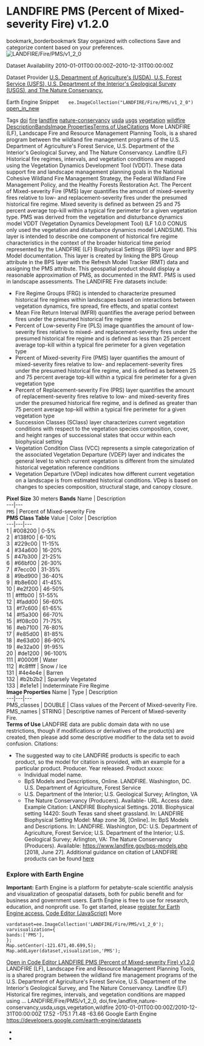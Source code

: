  
#  LANDFIRE PMS (Percent of Mixed-severity Fire) v1.2.0 
bookmark_borderbookmark Stay organized with collections  Save and categorize content based on your preferences.
![LANDFIRE/Fire/PMS/v1_2_0](https://developers.google.com/earth-engine/datasets/images/LANDFIRE/LANDFIRE_Fire_PMS_v1_2_0_sample.png) 

Dataset Availability
    2010-01-01T00:00:00Z–2010-12-31T00:00:00Z 

Dataset Provider
     [ U.S. Department of Agriculture's (USDA), U.S. Forest Service (USFS), U.S. Department of the Interior's Geological Survey (USGS), and The Nature Conservancy. ](https://landfire.gov/) 

Earth Engine Snippet
     `    ee.ImageCollection("LANDFIRE/Fire/PMS/v1_2_0")   ` [ open_in_new ](https://code.earthengine.google.com/?scriptPath=Examples:Datasets/LANDFIRE/LANDFIRE_Fire_PMS_v1_2_0) 

Tags
     [doi](https://developers.google.com/earth-engine/datasets/tags/doi) [fire](https://developers.google.com/earth-engine/datasets/tags/fire) [landfire](https://developers.google.com/earth-engine/datasets/tags/landfire) [nature-conservancy](https://developers.google.com/earth-engine/datasets/tags/nature-conservancy) [usda](https://developers.google.com/earth-engine/datasets/tags/usda) [usgs](https://developers.google.com/earth-engine/datasets/tags/usgs) [vegetation](https://developers.google.com/earth-engine/datasets/tags/vegetation) [wildfire](https://developers.google.com/earth-engine/datasets/tags/wildfire)
[Description](https://developers.google.com/earth-engine/datasets/catalog/LANDFIRE_Fire_PMS_v1_2_0#description)[Bands](https://developers.google.com/earth-engine/datasets/catalog/LANDFIRE_Fire_PMS_v1_2_0#bands)[Image Properties](https://developers.google.com/earth-engine/datasets/catalog/LANDFIRE_Fire_PMS_v1_2_0#image-properties)[Terms of Use](https://developers.google.com/earth-engine/datasets/catalog/LANDFIRE_Fire_PMS_v1_2_0#terms-of-use)[Citations](https://developers.google.com/earth-engine/datasets/catalog/LANDFIRE_Fire_PMS_v1_2_0#citations) More
LANDFIRE (LF), Landscape Fire and Resource Management Planning Tools, is a shared program between the wildland fire management programs of the U.S. Department of Agriculture's Forest Service, U.S. Department of the Interior's Geological Survey, and The Nature Conservancy.
Landfire (LF) Historical fire regimes, intervals, and vegetation conditions are mapped using the Vegetation Dynamics Development Tool (VDDT). These data support fire and landscape management planning goals in the National Cohesive Wildland Fire Management Strategy, the Federal Wildland Fire Management Policy, and the Healthy Forests Restoration Act.
The Percent of Mixed-severity Fire (PMS) layer quantifies the amount of mixed-severity fires relative to low- and replacement-severity fires under the presumed historical fire regime. Mixed severity is defined as between 25 and 75 percent average top-kill within a typical fire perimeter for a given vegetation type. PMS was derived from the vegetation and disturbance dynamics model VDDT (Vegetation Dynamics Development Tool) (LF 1.0.0 CONUS only used the vegetation and disturbance dynamics model LANDSUM). This layer is intended to describe one component of historical fire regime characteristics in the context of the broader historical time period represented by the LANDFIRE (LF) Biophysical Settings (BPS) layer and BPS Model documentation. This layer is created by linking the BPS Group attribute in the BPS layer with the Refresh Model Tracker (RMT) data and assigning the PMS attribute. This geospatial product should display a reasonable approximation of PMS, as documented in the RMT. PMS is used in landscape assessments.
The LANDIFRE Fire datasets include:
  * Fire Regime Groups (FRG) is intended to characterize presumed historical fire regimes within landscapes based on interactions between vegetation dynamics, fire spread, fire effects, and spatial context
  * Mean Fire Return Interval (MFRI) quantifies the average period between fires under the presumed historical fire regime
  * Percent of Low-severity Fire (PLS) image quantifies the amount of low-severity fires relative to mixed- and replacement-severity fires under the presumed historical fire regime and is defined as less than 25 percent average top-kill within a typical fire perimeter for a given vegetation type
  * Percent of Mixed-severity Fire (PMS) layer quantifies the amount of mixed-severity fires relative to low- and replacement-severity fires under the presumed historical fire regime, and is defined as between 25 and 75 percent average top-kill within a typical fire perimeter for a given vegetation type
  * Percent of Replacement-severity Fire (PRS) layer quantifies the amount of replacement-severity fires relative to low- and mixed-severity fires under the presumed historical fire regime, and is defined as greater than 75 percent average top-kill within a typical fire perimeter for a given vegetation type
  * Succession Classes (SClass) layer characterizes current vegetation conditions with respect to the vegetation species composition, cover, and height ranges of successional states that occur within each biophysical setting
  * Vegetation Condition Class (VCC) represents a simple categorization of the associated Vegetation Departure (VDEP) layer and indicates the general level to which current vegetation is different from the simulated historical vegetation reference conditions
  * Vegetation Departure (VDep) indicates how different current vegetation on a landscape is from estimated historical conditions. VDep is based on changes to species composition, structural stage, and canopy closure.


**Pixel Size** 30 meters 
**Bands**
Name | Description  
---|---  
`PMS` | Percent of Mixed-severity Fire  
**PMS Class Table**
Value | Color | Description  
---|---|---  
1 | #008200 | 0-5%  
2 | #138f00 | 6-10%  
3 | #229c00 | 11-15%  
4 | #34a600 | 16-20%  
5 | #47b300 | 21-25%  
6 | #66bf00 | 26-30%  
7 | #7ecc00 | 31-35%  
8 | #9bd900 | 36-40%  
9 | #b8e600 | 41-45%  
10 | #e2f200 | 46-50%  
11 | #fffb00 | 51-55%  
12 | #fadd00 | 56-60%  
13 | #f7c600 | 61-65%  
14 | #f5a300 | 66-70%  
15 | #f08c00 | 71-75%  
16 | #eb7100 | 76-80%  
17 | #e85d00 | 81-85%  
18 | #e63d00 | 86-90%  
19 | #e32a00 | 91-95%  
20 | #de1200 | 96-100%  
111 | #0000ff | Water  
112 | #c8ffff | Snow / Ice  
131 | #4e4e4e | Barren  
132 | #b2b2b2 | Sparsely Vegetated  
133 | #e1e1e1 | Indeterminate Fire Regime  
**Image Properties**
Name | Type | Description  
---|---|---  
PMS_classes | DOUBLE | Class values of the Percent of Mixed-severity Fire.  
PMS_names | STRING | Descriptive names of Percent of Mixed-severity Fire.  
**Terms of Use**
LANDFIRE data are public domain data with no use restrictions, though if modifications or derivatives of the product(s) are created, then please add some descriptive modifier to the data set to avoid confusion.
Citations:
  * The suggested way to cite LANDFIRE products is specific to each product, so the model for citation is provided, with an example for a particular product. Producer. Year released. Product xxxxx:
    * Individual model name.
    * BpS Models and Descriptions, Online. LANDFIRE. Washington, DC. U.S. Department of Agriculture, Forest Service
    * U.S. Department of the Interior; U.S. Geological Survey; Arlington, VA
    * The Nature Conservancy (Producers). Available- URL. Access date.
Example Citation: LANDFIRE Biophysical Settings. 2018. Biophysical setting 14420: South Texas sand sheet grassland. In: LANDFIRE Biophysical Setting Model: Map zone 36, [Online]. In: BpS Models and Descriptions. In: LANDFIRE. Washington, DC: U.S. Department of Agriculture, Forest Service; U.S. Department of the Interior; U.S. Geological Survey; Arlington, VA: The Nature Conservancy (Producers). Available: <https://www.landfire.gov/bps-models.php> [2018, June 27]. Additional guidance on citation of LANDFIRE products can be found [here](https://landfire.gov/data/citation)


### Explore with Earth Engine
**Important:** Earth Engine is a platform for petabyte-scale scientific analysis and visualization of geospatial datasets, both for public benefit and for business and government users. Earth Engine is free to use for research, education, and nonprofit use. To get started, please [register for Earth Engine access.](https://console.cloud.google.com/earth-engine)
[Code Editor (JavaScript)](https://developers.google.com/earth-engine/datasets/catalog/LANDFIRE_Fire_PMS_v1_2_0#code-editor-javascript-sample) More
```
vardataset=ee.ImageCollection('LANDFIRE/Fire/PMS/v1_2_0');
varvisualization={
bands:['PMS'],
};
Map.setCenter(-121.671,40.699,5);
Map.addLayer(dataset,visualization,'PMS');
```
[ Open in Code Editor ](https://code.earthengine.google.com/?scriptPath=Examples:Datasets/LANDFIRE/LANDFIRE_Fire_PMS_v1_2_0)
[ LANDFIRE PMS (Percent of Mixed-severity Fire) v1.2.0 ](https://developers.google.com/earth-engine/datasets/catalog/LANDFIRE_Fire_PMS_v1_2_0)
LANDFIRE (LF), Landscape Fire and Resource Management Planning Tools, is a shared program between the wildland fire management programs of the U.S. Department of Agriculture's Forest Service, U.S. Department of the Interior's Geological Survey, and The Nature Conservancy. Landfire (LF) Historical fire regimes, intervals, and vegetation conditions are mapped using …
LANDFIRE/Fire/PMS/v1_2_0, doi,fire,landfire,nature-conservancy,usda,usgs,vegetation,wildfire 
2010-01-01T00:00:00Z/2010-12-31T00:00:00Z
17.52 -175.1 71.48 -63.66 
Google Earth Engine
https://developers.google.com/earth-engine/datasets
  * [ ](https://doi.org/https://landfire.gov/)
  * [ ](https://doi.org/https://developers.google.com/earth-engine/datasets/catalog/LANDFIRE_Fire_PMS_v1_2_0)


